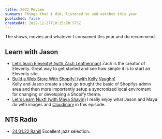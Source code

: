 ```yaml
---
title: 2022 Review
summary: Things that I did, listened to and watched this year
published: false
createdAt: 2022-12-27T10:25:28.575Z
---
```

The shows, movies and whatever I consumed this year and do recommend. 

## Learn with Jason

* [Let’s learn Eleventy! (with Zach Leatherman)](https://youtu.be/j8mJrhhdHWc) 
  Zach is the creator of Eleventy. Great way to get started and see how simple it is to start an Eleventy site.
* [Build a Web Store With Shopify! (with Kelly Vaughn)](https://www.youtube.com/watch?v=3avPW6dhQhg) \
  Kelly and Jason create a shop go trought the basic of Shopifys admin area and then more importantly setup a syncronized local enviroment for changing or developing a Shopify theme.
* [Let's Learn Nuxt! (with Maya Shavin)](https://www.youtube.com/watch?v=0AtwiOg_a3k) I really enjoy what Jason and Maya do with images and [Cloudinary](https://cloudinary.com/) in this episode.  

## NTS Radio

* [24.01.22 Rahill](https://www.nts.live/shows/rahill/episodes/rahill-24th-january-2022)
  Excellent jazz selection.
